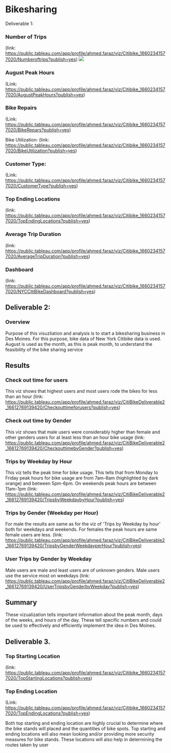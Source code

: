 # Bikesharing

Deliverable 1: 


### Number of Trips
(link: https://public.tableau.com/app/profile/ahmed.faraz/viz/Citibike_16602341577020/Numberoftrips?publish=yes)
![](images/Number%20of%20Trips.png)

### August Peak Hours
(Link: https://public.tableau.com/app/profile/ahmed.faraz/viz/Citibike_16602341577020/AugustPeakHours?publish=yes)

### Bike Repairs
(Link: https://public.tableau.com/app/profile/ahmed.faraz/viz/Citibike_16602341577020/BikeRepars?publish=yes) 

Bike Utilization: 
(link: https://public.tableau.com/app/profile/ahmed.faraz/viz/Citibike_16602341577020/BikeUtilization?publish=yes)

### Customer Type: 
(Link: https://public.tableau.com/app/profile/ahmed.faraz/viz/Citibike_16602341577020/CustomerType?publish=yes) 

### Top Ending Locations
(link: https://public.tableau.com/app/profile/ahmed.faraz/viz/Citibike_16602341577020/TopEndingLocations?publish=yes)

### Average Trip Duration
(link: https://public.tableau.com/app/profile/ahmed.faraz/viz/Citibike_16602341577020/AverageTripDuration?publish=yes)

### Dashboard
(link: https://public.tableau.com/app/profile/ahmed.faraz/viz/Citibike_16602341577020/NYCCitiBikeDashboard?publish=yes)


## Deliverable 2: 
### Overview 
Purpose of this visuzliation and analysis is to start a bikesharing business in Des Moines. For this purpose, bike data of New York Citibike data is used. 
August is used as the month, as this is peak month, to understand the feasibility of the bike sharing service 

## Results

### Check out time for users
This viz shows that highest users and most users rode the bikes for less than an hour
(link: https://public.tableau.com/app/profile/ahmed.faraz/viz/CitiBikeDeliverable2_16612769139420/Checkouttimeforusers?publish=yes)

### Check out time by Gender
This viz shows that male users were considerably higher than female and other genders users for at least less than an hour bike usage
(link: https://public.tableau.com/app/profile/ahmed.faraz/viz/CitiBikeDeliverable2_16612769139420/CheckouttimebyGender?publish=yes)

### Trips by Weekday by Hour
This viz tells the peak time for bike usage. This tells that from Monday to Friday peak hours for bike usage are from 7am-8am (highlighted by dark orange) and between 5pm-6pm. On weekends peak hours are between 11am-1pm 
(link: https://public.tableau.com/app/profile/ahmed.faraz/viz/CitiBikeDeliverable2_16612769139420/TripsbyWeekdaybyHour?publish=yes)

### Trips by Gender (Weekday per Hour)
For male the results are same as for the viz of 'Trips by Weekday by hour' both for weekdays and weekends. For females the peak hours are same female users are less.
(link: https://public.tableau.com/app/profile/ahmed.faraz/viz/CitiBikeDeliverable2_16612769139420/TripsbyGenderWeekdayperHour?publish=yes)

### User Trips by Gender by Weekday
Male users are male and least users are of unknown genders. 
Male users use the service most on weekdays 
(link: https://public.tableau.com/app/profile/ahmed.faraz/viz/CitiBikeDeliverable2_16612769139420/UserTripsbyGenderbyWeekday?publish=yes)

## Summary
These vizualization tells important information about the peak month, days of the weeks, and hours of the day.
These tell specific numbers and could be used to effectively and efficiently implement the idea in Des Moines. 

## Deliverable 3.


### Top Starting Location 
(link: https://public.tableau.com/app/profile/ahmed.faraz/viz/Citibike_16602341577020/TopStartingLocations?publish=yes) 

### Top Ending Location
(Link: https://public.tableau.com/app/profile/ahmed.faraz/viz/Citibike_16602341577020/TopEndingLocations?publish=yes) 

Both top starting and ending location are highly crucial to determine where the bike stands will placed and the quantities of bike spots. 
Top starting and ending locations will also mean looking and/or providing more security measures for bike stands. 
These locations will also help in determining the routes taken by user
